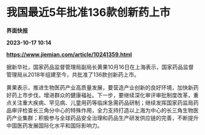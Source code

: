 # 我国最近5年批准136款创新药上市
**界面快报**

**2023-10-17 10:14**

**https://www.jiemian.com/article/10241359.html**

据新华社，国家药品监督管理局副局长黄果10月16日在上海表示，国家药品监督管理局从2018年组建至今，共批准了136款创新药上市。

黄果表示，推进生物医药产业高质量发展，要营造产业创新的良好环境，加快新药好药上市步伐，增进群众的健康福祉。下一步，要继续深化审评审批制度改革，重点关注重大疾病、罕见病、儿童用药等临床急需药品研制；继续发挥国家药监局药品审评检查长三角分中心的特殊作用，全力支持打造以上海为中心的长三角生物医药产业集群；积极参与全球药品安全治理和药品生产研发供应链的完善，不断提升中国医药发展国际化水平和国际影响力。
